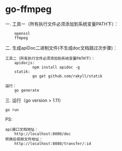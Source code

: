 # go-ffmpeg

一. 工具一（所有执行文件必须添加到系统变量PATH下）：
>
        openssl
        ffmpeg
二. 生成apiDoc二进制文件(不生成doc文档跳过次步骤)：
>    
    工具二（所有执行文件必须添加到系统变量PATH下）：
        apidocjs:              
                npm install apidoc -g    
        statik:
                go get github.com/rakyll/statik
                
    运行：
        go generate
三. 运行（go version > 1.11）
> 
    go run

PS: 
>
    api接口文档地址：
        http://localhost:8080/doc
    转换后视频文件地址：
        http://localhost:8080/transfer/:id